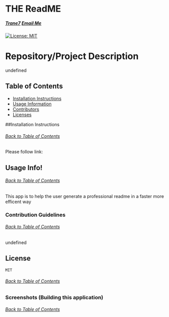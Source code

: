 # THE ReadME
  ##### [Trane7](https://github.com/Trane7/The-README) [Email Me](dg@gmail.com)
 
  [![License: MIT](https://img.shields.io/badge/License-MIT-yellow.svg)](https://opensource.org/licenses/MIT)
  
  
  
  # Repository/Project Description
  undefined

  ## Table of Contents
  * [Installation Instructions](#Install)
  * [Usage Information](#Usage)
  * [Contributors](#Contributors)
  * [Licenses](#License)
  
  
  ##Installation Instructions
  ###### [Back to Table of Contents](#Table-of-Contents)
  Please follow link:

  ## Usage Info!
  ###### [Back to Table of Contents](#Table-of-Contents)
  This app is to help the user generate a professional readme in a faster more efficent way

  ### Contribution Guidelines
  ###### [Back to Table of Contents](#Table-of-Contents)
  undefined
  

  ## License
    MIT
  ###### [Back to Table of Contents](#Table-of-Contents)

  ### Screenshots (Building this application)
  ###### [Back to Table of Contents](#Table-of-Contents)
  
  